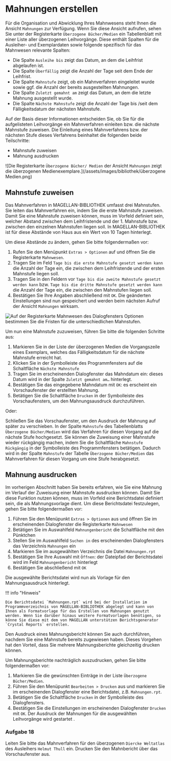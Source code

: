 # Mahnungen erstellen

Für die Organisation und Abwicklung Ihres Mahnwesens steht Ihnen die Ansicht `Mahnungen` zur Verfügung. Wenn Sie diese Ansicht aufrufen, sehen Sie unter der Registerkarte `Überzogene Bücher/Medien` ein Tabellenblatt mit einer Liste aller überzogenen Leihvorgänge. Diese enthält Spalten für die Ausleiher- und Exemplardaten sowie folgende spezifisch für das Mahnwesen relevante Spalten:

* Die Spalte `Ausleihe bis` zeigt das Datum, an dem die Leihfrist abgelaufen ist.
* Die Spalte `Überfällig` zeigt die Anzahl der Tage seit dem Ende der Leihfrist.
* Die Spalte `Mahnstufe` zeigt, ob ein Mahnverfahren eingeleitet wurde sowie ggf. die Anzahl der bereits ausgestellten Mahnungen.
* Die Spalte `Zuletzt gemahnt am` zeigt das Datum, an dem die letzte Mahnung ausgestellt wurde.
* Die Spalte `Nächste Mahnstufe` zeigt die Anzahl der Tage bis /seit dem Fälligkeitsdatum der nächsten Mahnstufe.

Auf der Basis dieser Informationen entscheiden Sie, ob Sie für die aufgelisteten Leihvorgänge ein Mahnverfahren einleiten bzw. die nächste Mahnstufe zuweisen. Die Einleitung eines Mahnverfahrens bzw. der nächsten Stufe dieses Verfahrens beinhaltet die folgenden beide Teilschritte:

* Mahnstufe zuweisen
* Mahnung ausdrucken

![Die Registerkarte `Überzogene Bücher/ Medien` der Ansicht `Mahnungen` zeigt die überzogenen Medienexemplare.](/assets/images/bibliothek/überzogene Medien.png)

## Mahnstufe zuweisen 

Das Mahnverfahren in MAGELLAN-BIBLIOTHEK umfasst drei Mahnstufen. Sie leiten das Mahnverfahren ein, indem Sie die erste Mahnstufe zuweisen. Damit Sie eine Mahnstufe zuweisen können, muss im Vorfeld definiert sein, welcher Abstand zwischen dem Leihfristende und der 1. Mahnstufe bzw. zwischen den einzelnen Mahnstufen liegen soll. In MAGELLAN-BIBLIOTHEK ist für diese Abstände von Haus aus ein Wert von 10 Tagen hinterlegt.

Um diese Abstände zu ändern, gehen Sie bitte folgendermaßen vor:

1. Rufen Sie den Menüpunkt `Extras > Optionen` auf und öffnen Sie die Registerkarte `Mahnwesen`.
2. Tragen Sie im Feld `Tage bis die erste Mahnstufe gesetzt werden kann` die Anzahl der Tage ein, die zwischen dem Leihfristende und der ersten Mahnstufe liegen soll.
3. Tragen Sie in den Feldern vor `Tage bis die zweite Mahnstufe gesetzt werden kann` bzw. `Tage bis die dritte Mahnstufe gesetzt werden kann` die Anzahl der Tage ein, die zwischen den Mahnstufen liegen soll.
4. Bestätigen Sie Ihre Angaben abschließend mit `OK`.
Die geänderten Einstellungen sind nun gespeichert und werden beim nächsten Aufruf der Ansicht `Mahnungen` wirksam.

![Auf der Registerkarte `Mahnwesen` des Dialogfensters `Optionen` bestimmen Sie die Fristen für die unterschiedlichen Mahnstufen. ](/assets/images/bibliothek/optionen.png)

Um nun eine Mahnstufe zuzuweisen, führen Sie bitte die folgenden Schritte aus:

1. Markieren Sie in der Liste der überzogenen Medien die Vorgangszeile eines Exemplars, welches das Fälligkeitsdatum für die nächste Mahnstufe erreicht hat.
2. Klicken Sie in der Symbolleiste des Programmfensters auf die Schaltfläche `Nächste Mahnstufe`
3. Tragen Sie im erscheinenden Dialogfenster das Mahndatum ein: dieses Datum wird in der Spalte `Zuletzt gemahnt am…` hinterlegt.
4. Bestätigen Sie das eingegebene Mahndatum mit `OK`: es erscheint ein Vorschaufenster der erstellten Mahnung.
5. Betätigen Sie die Schaltfläche `Drucken` in der Symbolleiste des Vorschaufensters, um den Mahnungsausdruck durchzuführen.

Oder:

Schließen Sie das Vorschaufenster, um den Ausdruck der Mahnung auf später zu verschieben.
In der Spalte `Mahnstufe` des Tabellenblatts `Überzogene Bücher/Medien` wird das Verfahren für diesen Vorgang auf die nächste Stufe hochgesetzt.
Sie können die Zuweisung einer Mahnstufe wieder rückgängig machen, indem Sie die Schaltfläche `Mahnstufe Rückgängig` in der Symbolleiste des Programmfensters betätigen. Dadurch wird in der Spalte `Mahnstufe` der Tabelle `Überzogene Bücher/Medien` das Mahnverfahren für diesen Vorgang um eine Stufe herabgesetzt.

## Mahnung ausdrucken

Im vorherigen Abschnitt haben Sie bereits erfahren, wie Sie eine Mahnung im Verlauf der Zuweisung einer Mahnstufe ausdrucken können. Damit Sie diese Funktion nutzen können, muss im Vorfeld eine Berichtsdatei definiert sein, die als Mahnungsvorlage dient. Um diese Berichtsdatei festzulegen, gehen Sie bitte folgendermaßen vor:

1. Führen Sie den Menüpunkt `Extras > Optionen` aus und öffnen Sie im erscheinenden Dialogfenster die Registerkarte `Mahnwesen`
2. Betätigen Sie im Auswahlfeld `Mahnungenbericht` die Schaltfläche mit den Pünktchen
3. Stellen Sie im Auswahlfeld `Suchen in` des erscheinenden Dialogfensters das Verzeichnis `Mahnungen` ein
4. Markieren Sie im ausgewählten Verzeichnis die Datei `Mahnungen.rpt`
5. Bestätigen Sie Ihre Auswahl mit `Öffnen`: der Dateipfad der Berichtsdatei wird im Feld `Mahnungenbericht` hinterlegt
6. Bestätigen Sie abschließend mit `OK`

Die ausgewählte Berichtsdatei wird nun als Vorlage für den Mahnungsausdruck hinterlegt.


!!! info "Hinweis"

    Die Berichtsdatei `Mahnungen.rpt` wird bei der Installation im Programmverzeichnis von MAGELLAN-BIBLIOTHEK abgelegt und kann von Ihnen als Formatvorlage für das Erstellen von Mahnungen genutzt werden. Wenn Sie darüber hinaus weitere Formatvorlagen benötigen, so könne Sie diese mit dem von MAGELLAN unterstützen Berichtsgenerator `Crystal Reports` erstellen.

Den Ausdruck eines Mahnungsbericht können Sie auch durchführen, nachdem Sie eine Mahnstufe bereits zugewiesen haben. Dieses Vorgehen hat den Vorteil, dass Sie mehrere Mahnungsberichte gleichzeitig drucken können.

Um Mahnungsberichte nachträglich auszudrucken, gehen Sie bitte folgendermaßen vor:

1. Markieren Sie die gewünschten Einträge in der Liste `Überzogene Bücher/Medien`.
2. Führen Sie den Menüpunkt `Bearbeiten > Drucken` aus und markieren Sie im erscheinenden Dialogfenster eine Berichtsdatei, z.B. `Mahnungen.rpt`.
3. Betätigen Sie die Schaltfläche `Drucken` in der Symbolleiste des Dialogfensters.
4. Bestätigen Sie die Einstellungen im erscheinenden Dialogfenster `Drucken` mit `OK`.
Der Ausdruck der Mahnungen für die ausgewählten Leihvorgänge wird gestartet .

### Aufgabe 18

Leiten Sie bitte das Mahnverfahren für den überzogenen `Diercke Weltatlas` des Ausleihers `Helmut Thull` ein. Drucken Sie den Mahnbericht über das Vorschaufenster aus.
